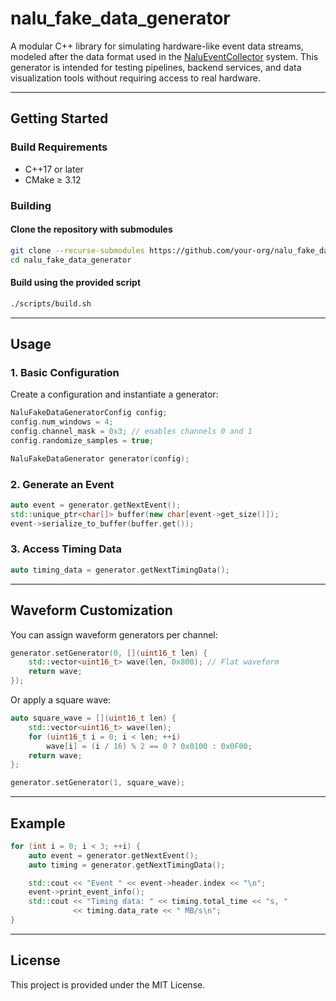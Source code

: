 # nalu_fake_data_generator

A modular C++ library for simulating hardware-like event data streams, modeled after the data format used in the [NaluEventCollector](https://github.com/jaca230/nalu_event_collector) system. This generator is intended for testing pipelines, backend services, and data visualization tools without requiring access to real hardware.

---

## Getting Started

### Build Requirements

- C++17 or later
- CMake ≥ 3.12

### Building

#### Clone the repository with submodules
```bash
git clone --recurse-submodules https://github.com/your-org/nalu_fake_data_generator.git
cd nalu_fake_data_generator
```

#### Build using the provided script
```bash
./scripts/build.sh
```
---

## Usage

### 1. Basic Configuration

Create a configuration and instantiate a generator:

```cpp
NaluFakeDataGeneratorConfig config;
config.num_windows = 4;
config.channel_mask = 0x3; // enables channels 0 and 1
config.randomize_samples = true;

NaluFakeDataGenerator generator(config);
```

### 2. Generate an Event

```cpp
auto event = generator.getNextEvent();
std::unique_ptr<char[]> buffer(new char[event->get_size()]);
event->serialize_to_buffer(buffer.get());
```

### 3. Access Timing Data

```cpp
auto timing_data = generator.getNextTimingData();
```

---

## Waveform Customization

You can assign waveform generators per channel:

```cpp
generator.setGenerator(0, [](uint16_t len) {
    std::vector<uint16_t> wave(len, 0x800); // Flat waveform
    return wave;
});
```

Or apply a square wave:

```cpp
auto square_wave = [](uint16_t len) {
    std::vector<uint16_t> wave(len);
    for (uint16_t i = 0; i < len; ++i)
        wave[i] = (i / 16) % 2 == 0 ? 0x0100 : 0x0F00;
    return wave;
};

generator.setGenerator(1, square_wave);
```


---

## Example

```cpp
for (int i = 0; i < 3; ++i) {
    auto event = generator.getNextEvent();
    auto timing = generator.getNextTimingData();

    std::cout << "Event " << event->header.index << "\n";
    event->print_event_info();
    std::cout << "Timing data: " << timing.total_time << "s, "
              << timing.data_rate << " MB/s\n";
}
```

---

## License

This project is provided under the MIT License.